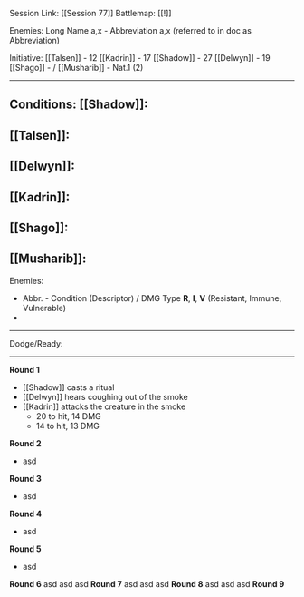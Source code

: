 Session Link:
[[Session 77]]
Battlemap:
[[!]]

Enemies:
Long Name a,x - Abbreviation a,x (referred to in doc as Abbreviation)

Initiative:
[[Talsen]] - 12
[[Kadrin]] - 17
[[Shadow]] - 27
[[Delwyn]] - 19
[[Shago]] - /
[[Musharib]] - Nat.1 (2)

---
Conditions:
[[Shadow]]:
- 

[[Talsen]]:
- 

[[Delwyn]]:
- 

[[Kadrin]]:
- 

[[Shago]]: 
- 

[[Musharib]]:
- 

Enemies:
- Abbr. - Condition (Descriptor) / DMG Type __R__, __I__, __V__ (Resistant, Immune, Vulnerable)
- 
---
Dodge/Ready:


---
**Round 1**
- [[Shadow]] casts a ritual
- [[Delwyn]] hears coughing out of the smoke
- [[Kadrin]] attacks the creature in the smoke
	- 20 to hit, 14 DMG
	- 14 to hit, 13 DMG

**Round 2**
- asd

**Round 3**
- asd

**Round 4**
- asd

**Round 5**
- asd

**Round 6**
asd
asd
asd
**Round 7**
asd
asd
asd
**Round 8**
asd
asd
asd
**Round 9**
